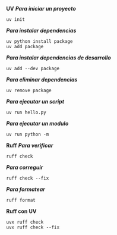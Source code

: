 **UV**
***Para iniciar un proyecto***
```
uv init
```
***Para instalar dependencias***
```
uv python install package
uv add package
```
***Para instalar dependencias de desarrollo***
```
uv add --dev package
```
***Para eliminar dependencias***
```
uv remove package
```
***Para ejecutar un script***
```
uv run hello.py
```
***Para ejecutar un modulo***
```
uv run python -m 
```

**Ruff**
***Para verificar***
```
ruff check
```
***Para correguir***
```
ruff check --fix
```
***Para formatear***
```
ruff format
```


**Ruff con UV**
```
uvx ruff check
uvx ruff check --fix
```